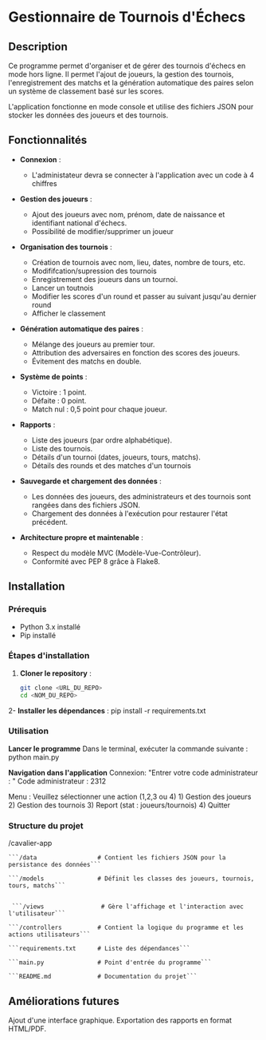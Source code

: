 # Gestionnaire de Tournois d'Échecs

## Description

Ce programme permet d'organiser et de gérer des tournois d'échecs en mode hors ligne. Il permet l'ajout de joueurs, la gestion des tournois, l'enregistrement des matchs et la génération automatique des paires selon un système de classement basé sur les scores.

L'application fonctionne en mode console et utilise des fichiers JSON pour stocker les données des joueurs et des tournois.

## Fonctionnalités

- **Connexion** :
  - L'administateur devra se connecter à l'application avec un code à 4 chiffres

- **Gestion des joueurs** :
  - Ajout des joueurs avec nom, prénom, date de naissance et identifiant national d'échecs.
  - Possibilité de modifier/supprimer un joueur
  
- **Organisation des tournois** :
  - Création de tournois avec nom, lieu, dates, nombre de tours, etc.
  - Modififcation/supression des tournois
  - Enregistrement des joueurs dans un tournoi.
  - Lancer un toutnois
  - Modifier les scores d'un round et passer au suivant jusqu'au dernier round 
  - Afficher le classement
    
- **Génération automatique des paires** :
  - Mélange des joueurs au premier tour.
  - Attribution des adversaires en fonction des scores des joueurs.
  - Évitement des matchs en double.
    
- **Système de points** :
  - Victoire : 1 point.
  - Défaite : 0 point.
  - Match nul : 0,5 point pour chaque joueur.
    
- **Rapports** :
  - Liste des joueurs (par ordre alphabétique).
  - Liste des tournois.
  - Détails d'un tournoi (dates, joueurs, tours, matchs).
  - Détails des rounds et des matches d'un tournois
    
- **Sauvegarde et chargement des données** :
  - Les données des joueurs, des administrateurs et des tournois sont rangées dans des fichiers JSON.
  - Chargement des données à l'exécution pour restaurer l'état précédent.
    
- **Architecture propre et maintenable** :
  - Respect du modèle MVC (Modèle-Vue-Contrôleur).
  - Conformité avec PEP 8 grâce à Flake8.

## Installation

### Prérequis

- Python 3.x installé
- Pip installé

### Étapes d'installation

1. **Cloner le repository** :
   ```bash
   git clone <URL_DU_REPO>
   cd <NOM_DU_REPO>
2- **Installer les dépendances** :
  pip install -r requirements.txt


### Utilisation

**Lancer le programme**
Dans le terminal, exécuter la commande suivante :
  python main.py
  
**Navigation dans l'application**
  Connexion: 
    "Entrer votre code administrateur : "
    Code administrateur : 2312
    
  Menu : 
    Veuillez sélectionner une action (1,2,3 ou 4)
    1) Gestion des joueurs
    2) Gestion des tournois
    3) Report (stat : joueurs/tournois)
    4) Quitter
    

### Structure du projet

/cavalier-app 

    ```/data                 # Contient les fichiers JSON pour la persistance des données```
    
    ```/models               # Définit les classes des joueurs, tournois, tours, matchs```
  
    
     ```/views                # Gère l'affichage et l'interaction avec l'utilisateur```
     
    ```/controllers          # Contient la logique du programme et les actions utilisateurs```
    
    ```requirements.txt      # Liste des dépendances```
    
    ```main.py               # Point d'entrée du programme```
    
    ```README.md             # Documentation du projet```


## Améliorations futures

Ajout d'une interface graphique.
Exportation des rapports en format HTML/PDF.


